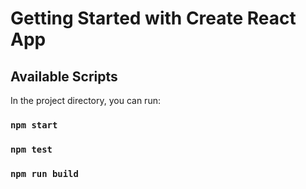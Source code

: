 # Getting Started with Create React App

## Available Scripts

In the project directory, you can run:

### `npm start`

### `npm test`

### `npm run build`


